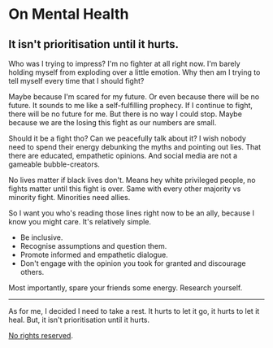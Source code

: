 # On Mental Health
<time datetime="2020-06-11"/>

## It isn't prioritisation until it hurts.

Who was I trying to impress? I'm no fighter at all right now. I'm barely holding myself from exploding over a little emotion. Why then am I trying to tell myself every time that I should fight?

Maybe because I'm scared for my future. Or even because there will be no future. It sounds to me like a self-fulfilling prophecy. If I continue to fight, there will be no future for me. But there is no way I could stop. Maybe because we are the losing this fight as our numbers are small.

Should it be a fight tho? Can we peacefully talk about it? I wish nobody need to spend their energy debunking the myths and pointing out lies. That there are educated, empathetic opinions. And social media are not a gameable bubble-creators.

No lives matter if black lives don't. Means hey white privileged people, no fights matter until this fight is over. Same with every other majority vs minority fight. Minorities need allies.

So I want you who's reading those lines right now to be an ally, because I know you might care. It's relatively simple.
* Be inclusive.
* Recognise assumptions and question them.
* Promote informed and empathetic dialogue.
* Don't engage with the opinion you took for granted and discourage others.

Most importantly, spare your friends some energy. Research yourself.

---

As for me, I decided I need to take a rest. It hurts to let it go, it hurts to let it heal. But, it isn't prioritisation until it hurts.

<p class="license cc-public-domain-release">
<a rel="license" href="https://creativecommons.org/licenses/publicdomain/">
No rights reserved</a>.</p>
